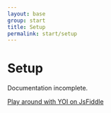 ```yaml
---
layout: base
group: start
title: Setup
permalink: start/setup
---
```


# Setup

<p class="hint hint--negative">Documentation incomplete.</p>

<div class="m-t-8">
    <a class="btn btn--large" href="https://jsfiddle.net/0e8h8rer/17/">Play around with YOI on JsFiddle</a>
</div>
